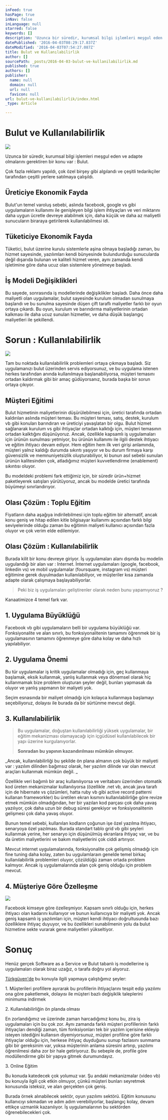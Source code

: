 ```yaml
---
inFeed: true
hasPage: true
inNav: false
inLanguage: null
starred: false
keywords: []
description: 'Uzunca bir süredir, kurumsal bilgi işlemleri meşgul eden ve adapte olmalarını gerektiren bir konu var : Bulut.'
datePublished: '2016-04-03T08:29:17.837Z'
dateModified: '2016-04-03T07:54:27.087Z'
title: Bulut ve Kullanılabilirlik
author: []
sourcePath: _posts/2016-04-03-bulut-ve-kullanilabilirlik.md
published: true
authors: []
publisher:
  name: null
  domain: null
  url: null
  favicon: null
url: bulut-ve-kullanilabilirlik/index.html
_type: Article

---
```

# Bulut ve Kullanılabilirlik
![](https://the-grid-user-content.s3-us-west-2.amazonaws.com/c4ce4076-e771-459e-9dc0-fd38b3bb0f83.jpg)

Uzunca bir süredir, kurumsal bilgi işlemleri meşgul eden ve adapte olmalarını gerektiren bir konu var : Bulut.

Çok fazla reklamı yapıldı, çok özel birşey gibi algılandı ve çeşitli tedarikçiler tarafından çeşitli yerlere satılmaya çalışıldı.

## Üreticiye Ekonomik Fayda

Bulut'un temel varoluş sebebi, aslında facebook, google vs gibi uygulamaların kullanımı ile genişleyen bilgi işlem ihtiyaçları ve veri miktarını daha uygun ücretle devreye alabilmek için, daha küçük ve daha az maliyetli sunucuların biraraya getirilerek kullanılabilmesi idi.

## Tüketiciye Ekonomik Fayda

Tüketici, bulut üzerine kurulu sistemlerle aşina olmaya başladığı zaman, bu hizmet sayesinde, yazılımları kendi bünyesinde bulundurduğu sunucularda değil dışarıda bulunan ve kaliteli hizmet veren, aynı zamanda kendi işletimine göre daha ucuz olan sistemlere yönelmeye başladı. 

## İş Modeli Değişiklikleri

Bu sayede, sonrasında iş modellerinde değişiklikler başladı. Daha önce daha maliyetli olan uygulamalar, bulut sayesinde kurulum olmadan sunulmaya başlandı ve bu sunulma sayesinde düşen çift taraflı maliyetler farklı bir oyun ortaya çıkardı. Bu oyun, kurulum ve barındırma maliyetlerinin ortadan kalkması ile daha ucuz sunulan hizmetler, ve daha düşük başlangıç maliyetleri ile şekillendi.

# Sorun : Kullanılabilirlik
![](https://the-grid-user-content.s3-us-west-2.amazonaws.com/bd719094-bc01-4af3-9a79-3823a53a00cb.jpg)

Tam bu noktada kullanılabilirlik problemleri ortaya çıkmaya başladı. Siz uygulamanızı bulut üzerinden servis ediyorsunuz, ve bu uygulama istenen herkes tarafından anında kullanılmaya başlanabiliyorsa, müşteri temasını ortadan kaldırmak gibi bir amaç güdüyorsanız, burada başka bir sorun ortaya çıkıyor.

## Müşteri Eğitimi

Bulut hizmetinin maliyetlerinin düşürülebilmesi için, üretici tarafında ortadan kaldırılan aslında müşteri teması. Bu müşteri teması, satış, destek, kurulum vb gibi konuları barındıran ve üreticiyi yavaşlatan bir olgu. Bulut hizmet sağlanarak kurulum vs gibi ihtiyaçlar ortadan kalktığı için, müşteri temasının ortadan kalktığını düşünüyoruz. Ancak, özellikle kapsamlı iş uygulamaları için ürünün sunulması yetmiyor, bu ürünün kullanımı ile ilgili destek ihtiyacı ve eğitim ihtiyacı devam ediyor. Hem eğitim hem ilk veri girişi anlamında, müşteri yalnız kaldığı durumda sıkıntı yaşıyor ve bu durum firmaya karşı güvensizlik ve memnuniyetsizlik oluşturabiliyor, ki bunun asıl sebebi sunulan ürünün kalitesinden çok, atladığımız müşteri kuvvetlendirme (enablement) sıkıntısı oluyor.

Bu modeldeki problemi fark ettiğimiz için, bir süredir ürün+hizmet paketleyerek satışları yürütüyoruz, ancak bu modelde üretici tarafında büyümeyi sınırlandırıyor.

## Olası Çözüm : Toplu Eğitim

Fiyatların daha aşağıya indirilebilmesi için toplu eğitim bir alternatif, ancak konu geniş ve hitap edilen kitle bilgisayar kullanımı açısından farklı bilgi seviyelerinde olduğu zaman bu eğitimin maliyeti kullanıcı açısından fazla oluyor ve çok verim elde edilemiyor.

## Olası Çözüm : Kullanılabilirlik 

Burada kilit bir konu devreye giriyor. İş uygulamaları alanı dışında bu modelin uygulandığı bir alan var : Internet. İnternet uygulamaları (google, facebook, linkedin vs) ve mobil uygulamalar (foursquare, instagram vs) müşteri eğitimine gerek duyulmadan kullanılabiliyor, ve müşteriler kısa zamanda adapte olarak çalışmaya başlayabiliyorlar. 
> 
> Peki biz iş uygulamaları geliştirenler olarak neden bunu yapamıyoruz ? 

Kanaatimizce 4 temel fark var.

## 1\. Uygulama Büyüklüğü

Facebook vb gibi uygulamaların belli bir uygulama büyüklüğü var. Fonksiyonalite ve alan sınırlı, bu fonksiyonalitenin tamamını öğrenmek bir iş uygulamasının tamamını öğrenmeye göre daha kolay ve daha hızlı yapılabiliyor.

## 2\. Uygulama Önemi

Bu tür uygulamalar iş kritik uygulamalar olmadığı için, geç kullanmaya başlamak, eksik kullanmak, yanlış kullanmak veya dönemsel olarak hiç kullanmamak bize problem oluşturan şeyler değil, bunları yapmasak da oluyor ve yanlış yapmanın bir maliyeti yok.

Seçim esnasında bir maliyet olmadığı için kolayca kullanmaya başlamayı seçebiliyoruz, dolayısı ile burada da bir sürtünme mevcut değil.

## 3\. Kullanılabilirlik

> Bu uygulamalar, doğuştan kullanılabilirliği yüksek uygulamalar, bir eğitim mekanizması olamayacağı için içgüdüsel kullanılabilecek bir yapı üzerine kurgulanıyorlar. 
> 
> **Sonradan bu yapının kazandırılması mümkün olmuyor.**

_Ancak, kullanılabilirliği bu şekilde ön plana almanın çok büyük bir maliyeti var  : yazılım dilinden bağımsız olarak, her yazılım dilinde var olan mevcut araçları kullanmak mümkün değil. _

Özellikle veri bağımlı bir araç kullanılıyorsa ve veritabanı üzerinden otomatik kod üreten mekanizmalar kullanılıyorsa (özellikle .net vb, ancak java tarafı için de hibernate vs çözümleri, hatta ruby vb gibi active record patterni kullanan frameworkler) bu üretilen ekran kısmını kullanılabilirliğe göre revize etmek mümkün olmadığından, her bir yazılan kod parçası çok daha yavaş yazılıyor, çok daha uzun bir debug süresi gerekiyor ve fonksiyonalitenin gelişmesi çok daha yavaş oluyor.

Bunun temel sebebi, kullanılan kodların çoğunun işe özel yazılma ihtiyacı, senaryoya özel yazılması. Burada standart tablo grid vb gibi şeyleri kullanmak yerine, her senaryo için düşünülmüş ekranlara ihtiyaç var, ve bu da üretim maliyetlerini ve bakım maliyetlerini çok ciddi artırıyor.

Mevcut internet uygulamalarında, fonksiyonalite çok gelişmiş olmadığı için fine tuning daha kolay, zaten bu uygulamlaraın genelde temel birkaç kullanılabilirlik problemleri oluyor, çözüldüğü zaman ortada problem kalmıyor. Ancak iş uygulamalarında alan çok geniş olduğu için problem mevcut.

## 4\. Müşteriye Göre Özelleşme
![](https://the-grid-user-content.s3-us-west-2.amazonaws.com/d82a515f-4a6f-4b47-9ff6-7960b95d3716.jpg)

Facebook kimseye göre özelleşmiyor. Kapsam sınırlı olduğu için, herkes ihtiyacı olan kadarını kullanıyor ve bunun kullanıcıya bir maliyeti yok. Ancak geniş kapsamlı iş yazılımları için, müşteri kendi ihtiyacı doğrultusunda bazı özelliklere ihtiyaç duyuyor, ve bu özellikleri sunabilmenin yolu da bulut hizmetine sekte vurarak gene maliyetleri yükseltiyor.

# Sonuç

Henüz gerçek Software as a Service ve Bulut tabanlı iş modellerine iş uygulamaları olarak biraz uzağız, o tarafa doğru yol alıyoruz.

[Türkgüven'de][0] bu konuyla ilgili yapmaya çalıştığımız şeyler: 

1\. Müşterileri profillere ayırarak bu profillerin ihtiyaçlarını tespit edip yazılımı ona göre paketlemek, dolayısı ile müşteri bazlı değişiklik taleplerini minimuma indirmek

2\. Kullanılabilirliğin ön planda olması

En zorlandığımız ve üzerinde zaman harcadığımız konu bu, zira iş uygulamaları için bu çok zor. Aynı zamanda farklı müşteri profillerinin farklı ihtiyaçları dendiği zaman, tüm fonksiyonları tek bir yazılım içerisine ekleyip isteyen istediğini kullansın diyemiyorsunuz, müşteri profiline göre farklı ihtiyaçlar olduğu için, herkese ihtiyaç duyduğunu sunup fazlasını sunmama gibi bir gereksinim var, yoksa müşterinin anlama süresini artırıp, yazılımı öğrenilmesi daha zor bir hale getiriyoruz. Bu sebeple de, profile göre modüllendirme gibi bir yapıya gitmek durumundayız.

3\. Online Eğitim

Bu konuda katedecek çok yolumuz var. Şu andaki mekanizmalar (video vb) bu konuyla ilgili çok etkin olmuyor, çünkü müşteri bunları seyretmek konusunda isteksiz, ve alan gerçekten çok geniş.

Burada örnek alınabilecek sektör, oyun yazılımı sektörü. Eğitim konusunu kullanıcıyı sıkmadan ve adım adım verebiliyorlar, başlangıç kolay, devam ettikçe uzmanlık kazanılıyor. İş uygulamalarının bu sektörden öğrenebilecekleri çok.

[0]: http://www.turkguven.com/